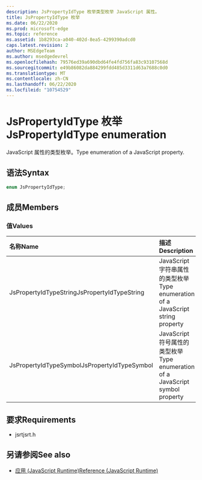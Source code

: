 ```yaml
---
description: JsPropertyIdType 枚举类型枚举 JavaScript 属性。
title: JsPropertyIdType 枚举
ms.date: 06/22/2020
ms.prod: microsoft-edge
ms.topic: reference
ms.assetid: 1b8293ca-a040-402d-8ea5-4299390adcd0
caps.latest.revision: 2
author: MSEdgeTeam
ms.author: msedgedevrel
ms.openlocfilehash: 79576ed39a690dbd64fe4fd756fa83c93107568d
ms.sourcegitcommit: e49b86082da884299fdd485d3311d63a7688c0d0
ms.translationtype: MT
ms.contentlocale: zh-CN
ms.lasthandoff: 06/22/2020
ms.locfileid: "10754529"
---
```

# <span data-ttu-id="91736-103">JsPropertyIdType 枚举</span><span class="sxs-lookup"><span data-stu-id="91736-103">JsPropertyIdType enumeration</span></span>  

<span data-ttu-id="91736-104">JavaScript 属性的类型枚举。</span><span class="sxs-lookup"><span data-stu-id="91736-104">Type enumeration of a JavaScript property.</span></span>  

## <span data-ttu-id="91736-105">语法</span><span class="sxs-lookup"><span data-stu-id="91736-105">Syntax</span></span>  

```cpp
enum JsPropertyIdType;  
```  

## <span data-ttu-id="91736-106">成员</span><span class="sxs-lookup"><span data-stu-id="91736-106">Members</span></span>  

### <span data-ttu-id="91736-107">值</span><span class="sxs-lookup"><span data-stu-id="91736-107">Values</span></span>  

| <span data-ttu-id="91736-108">名称</span><span class="sxs-lookup"><span data-stu-id="91736-108">Name</span></span> | <span data-ttu-id="91736-109">描述</span><span class="sxs-lookup"><span data-stu-id="91736-109">Description</span></span> |  
|:--- |:--- |  
| <span data-ttu-id="91736-110">JsPropertyIdTypeString</span><span class="sxs-lookup"><span data-stu-id="91736-110">JsPropertyIdTypeString</span></span> | <span data-ttu-id="91736-111">JavaScript 字符串属性的类型枚举</span><span class="sxs-lookup"><span data-stu-id="91736-111">Type enumeration of a JavaScript string property</span></span> |  
| <span data-ttu-id="91736-112">JsPropertyIdTypeSymbol</span><span class="sxs-lookup"><span data-stu-id="91736-112">JsPropertyIdTypeSymbol</span></span> | <span data-ttu-id="91736-113">JavaScript 符号属性的类型枚举</span><span class="sxs-lookup"><span data-stu-id="91736-113">Type enumeration of a JavaScript symbol property</span></span> |  

## <span data-ttu-id="91736-114">要求</span><span class="sxs-lookup"><span data-stu-id="91736-114">Requirements</span></span>  

*   <span data-ttu-id="91736-115">jsrt</span><span class="sxs-lookup"><span data-stu-id="91736-115">jsrt.h</span></span>  

## <span data-ttu-id="91736-116">另请参阅</span><span class="sxs-lookup"><span data-stu-id="91736-116">See also</span></span>  

*   [<span data-ttu-id="91736-117">应用 (JavaScript Runtime)</span><span class="sxs-lookup"><span data-stu-id="91736-117">Reference (JavaScript Runtime)</span></span>](../chakra-hosting/reference-javascript-runtime.md)  
